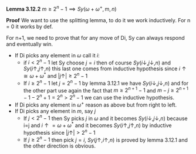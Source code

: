 **Lemma 3.12.2**
$m \ge 2^n-1 \implies Sy(\omega + \omega^+, \text{m}, n)$

**Proof**
We want to use the splitting lemma, to do it we work inductively.
For n = 0 it works by def.

For n+1, we need to prove that for any move of Di, Sy can always respond and eventually win.
- If Di picks any element in $\omega$ call it $i$:
	- if $i<2^n-1$ let Sy choose $j = i$ then of course $Sy(i\downarrow, j\downarrow, n)$ and $Sy(i\uparrow, j\uparrow, n)$ this last one comes from inductive hypothesis since $i\uparrow \cong \omega+\omega^*$ and $|j\uparrow|\ge 2^n-1$
	- If $i\ge 2^n-1$ let $j=2^n-1$ by lemma 3.12.1 we have $Sy(i\downarrow, j\downarrow, n)$ and for the other part use again the fact that $m \ge 2^{n+1}-1$ and $m - j \ge 2^{n+1}-1-2^n+1=2^{n}>2^n-1$ we can use the inductive hypothesis.
- If Di picks any element in $\omega^+$ reason as above but from right to left.
- If Di picks any element in $m$, say $j$ 
	- If $j<2^n-1$ then Sy picks $j$ in $\omega$ and it becomes $Sy(i \downarrow, j \downarrow, n)$ because i=j and $i\uparrow = \omega+\omega^*$ and it becomes $Sy(i\uparrow, j\uparrow, n)$ by inductive hypothesis since $|j\uparrow|>2^n-1$ 
	- If $j \ge 2^n-1$ then pick $j=i$, $Sy(j\uparrow, i\uparrow, n)$ is proved by lemma 3.12.1 and the other direction is obvious.

